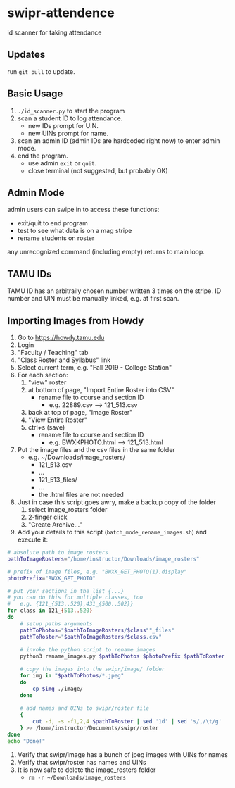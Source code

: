 # swipr-attendence
id scanner for taking attendance

## Updates
run `git pull` to update.

## Basic Usage
1. `./id_scanner.py` to start the program
1. scan a student ID to log attendance.
   * new IDs prompt for UIN.
   * new UINs prompt for name.
1. scan an admin ID (admin IDs are hardcoded right now) to enter admin mode.
1. end the program.
   * use admin `exit` or `quit`.
   * close terminal (not suggested, but probably OK)

## Admin Mode
admin users can swipe in to access these functions: 
* exit/quit to end program
* test to see what data is on a mag stripe
* rename students on roster

any unrecognized command (including empty) returns to main loop.

## TAMU IDs
TAMU ID has an arbitraily chosen number written 3 times on the stripe.
ID number and UIN must be manually linked, e.g. at first scan.

## Importing Images from Howdy
1. Go to https://howdy.tamu.edu
1. Login
1. "Faculty / Teaching" tab
1. "Class Roster and Syllabus" link
1. Select current term, e.g. "Fall 2019 - College Station"
1. For each section:
   1. "view" roster
   1. at bottom of page, "Import Entire Roster into CSV"
       * rename file to course and section ID
         * e.g. 22889.csv --> 121_513.csv
   1. back at top of page, "Image Roster"
   1. "View Entire Roster"
   1. ctrl+s (save)
      * rename file to course and section ID
        * e.g. BWXKPHOTO.html --> 121_513.html
1. Put the image files and the csv files in the same folder
   * e.g. ~/Downloads/image_rosters/
     * 121_513.csv
     * ...
     * 121\_513\_files/
     * ...
     * the .html files are not needed
1. Just in case this script goes awry, make a backup copy of the folder
   1. select image_rosters folder
   1. 2-finger click
   1. "Create Archive..."
1. Add your details to this script (`batch_mode_rename_images.sh`) and execute it:
```bash
# absolute path to image rosters
pathToImageRosters="/home/instructor/Downloads/image_rosters"

# prefix of image files, e.g. "BWXK_GET_PHOTO(1).display"
photoPrefix="BWXK_GET_PHOTO"

# put your sections in the list {...}
# you can do this for multiple classes, too
#   e.g. {121_{513..520},431_{500..502}}
for class in 121_{513..520}
do
    # setup paths arguments
    pathToPhotos="$pathToImageRosters/$class""_files"
    pathToRoster="$pathToImageRosters/$class.csv"
    
    # invoke the python script to rename images
    python3 rename_images.py $pathToPhotos $photoPrefix $pathToRoster

    # copy the images into the swipr/image/ folder 
    for img in "$pathToPhotos/*.jpeg"
    do
        cp $img ./image/
    done
    
    # add names and UINs to swipr/roster file
    {
        cut -d, -s -f1,2,4 $pathToRoster | sed '1d' | sed 's/,/\t/g'
    } >> /home/instructor/Documents/swipr/roster
done
echo "Done!"
```
1. Verify that swipr/image has a bunch of jpeg images with UINs for names
1. Verify that swipr/roster has names and UINs
1. It is now safe to delete the image_rosters folder
   * `rm -r ~/Downloads/image_rosters`
